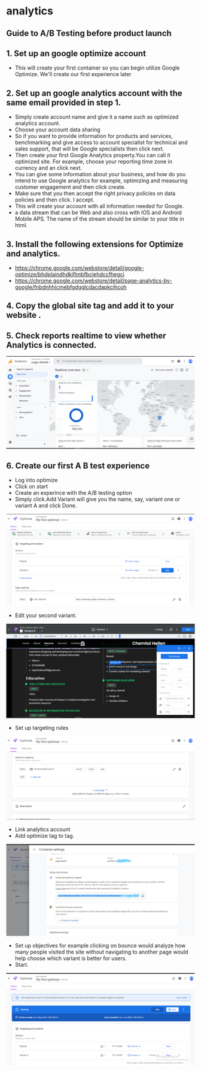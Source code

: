 ﻿# analytics

## Guide to A/B Testing before product launch

## 1. Set up an google optimize account

   - This will create your first container so you can begin utilize Google Optimize.
   We'll create our first experience later

## 2. Set up an google analytics account with the same email provided in step 1.

   - Simply create account name and give it a name such as optimized analytics account.
   - Choose your account data sharing
   - So if you want to provide information for products and services, benchmarking and give access to account specialist for technical and sales support, that will be Google specialists then click next.
   - Then create your first Google Analytics property.You can call it optimized site.
   For example, choose your reporting time zone in currency and an click next.
   - You can give some information about your business, and how do you intend to use Google analytics for example, optimizing and measuring customer engagement and then click create.
   - Make sure that you then accept the right privacy policies on data policies and then click. I accept.
   - This will create your account with all information needed for Google.
   -  a data stream that can be Web and also cross with IOS and Android Mobile APS. The name of the stream should be similar to your title in html.

## 3. Install the following extensions for Optimize and analytics.

   - https://chrome.google.com/webstore/detail/google-optimize/bhdplaindhdkiflmbfbciehdccfhegci
   - https://chrome.google.com/webstore/detail/page-analytics-by-google/fnbdnhhicmebfgdgglcdacdapkcihcoh

## 4. Copy the global site tag and add it to your website <head>.

## 5. Check reports realtime to view whether Analytics is connected.

![alt text](https://raw.githubusercontent.com/taylorhelene/Chemtai-s_portfolio/main/assets/img/images/realtime.png)


## 6. Create our first A B test experience

   - Log into optimize
   - Click on start
   - Create an experince with the A/B testing option
   - Simply click.Add Variant will give you the name, say, variant one or variant A and click Done.

![alt text](https://raw.githubusercontent.com/taylorhelene/Chemtai-s_portfolio/main/assets/img/images/addvariant.png)

   - Edit your second variant.

![alt text](https://raw.githubusercontent.com/taylorhelene/Chemtai-s_portfolio/main/assets/img/images/Editvariant.png)

   - Set up targeting rules

![alt text](https://raw.githubusercontent.com/taylorhelene/Chemtai-s_portfolio/main/assets/img/images/audiencetargetting.png)

   - Link analytics account
   - Add optimize tag to <head> tag.
   
   ![alt text](https://raw.githubusercontent.com/taylorhelene/Chemtai-s_portfolio/main/assets/img/images/optimizecode.jpg)
   
   - Set up objectives for example clicking on bounce would analyze how many people visited the site 
   without navigating to another page would help choose which variant is better for users.
   - Start.
   
   ![alt text](https://raw.githubusercontent.com/taylorhelene/Chemtai-s_portfolio/main/assets/img/images/save.png)
